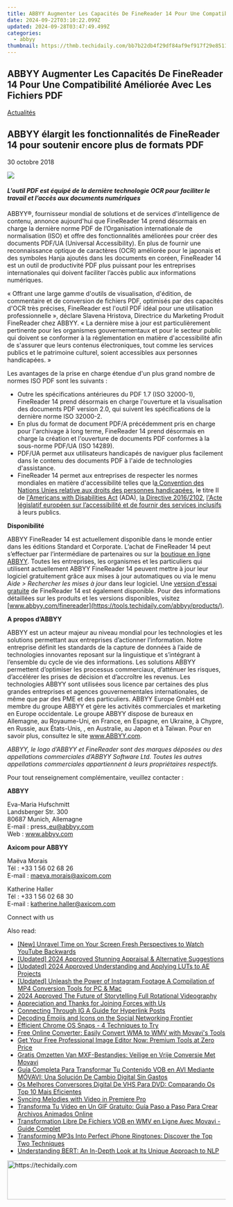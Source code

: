 ```yaml
---
title: ABBYY Augmenter Les Capacités De FineReader 14 Pour Une Compatibilité Améliorée Avec Les Fichiers PDF
date: 2024-09-22T03:10:22.099Z
updated: 2024-09-28T03:47:49.499Z
categories:
  - abbyy
thumbnail: https://thmb.techidaily.com/bb7b22db4f29df84af9ef917f29e85118ed689c604ae901531790591bfbc5dab.jpg
---
```


## ABBYY Augmenter Les Capacités De FineReader 14 Pour Une Compatibilité Améliorée Avec Les Fichiers PDF

[Actualités](https://tools.techidaily.com/abbyy/products/)

## ABBYY élargit les fonctionnalités de FineReader 14 pour soutenir encore plus de formats PDF

30 octobre 2018

![](https://content.abbyy.com/-/media/project/abbyy/abbyy/branchtemplates/shutterstock_1272462163_1296-x-729.jpg?h=729&iar=0&w=1296)

#### _L'outil PDF est équipé de la dernière technologie OCR pour faciliter le travail et l’accès aux documents numériques_

  
ABBYY®, fournisseur mondial de solutions et de services d'intelligence de contenu, annonce aujourd'hui que FineReader 14 prend désormais en charge la dernière norme PDF de l’Organisation internationale de normalisation (ISO) et offre des fonctionnalités améliorées pour créer des documents PDF/UA (Universal Accessibility). En plus de fournir une reconnaissance optique de caractères (OCR) améliorée pour le japonais et des symboles Hanja ajoutés dans les documents en coréen, FineReader 14 est un outil de productivité PDF plus puissant pour les entreprises internationales qui doivent faciliter l’accès public aux informations numériques.

« Offrant une large gamme d'outils de visualisation, d'édition, de commentaire et de conversion de fichiers PDF, optimisés par des capacités d'OCR très précises, FineReader est l'outil PDF idéal pour une utilisation professionnelle », déclare Slavena Hristova, Directrice du Marketing Produit FineReader chez ABBYY. « La dernière mise à jour est particulièrement pertinente pour les organismes gouvernementaux et pour le secteur public qui doivent se conformer à la réglementation en matière d'accessibilité afin de s'assurer que leurs contenus électroniques, tout comme les services publics et le patrimoine culturel, soient accessibles aux personnes handicapées. »

Les avantages de la prise en charge étendue d'un plus grand nombre de normes ISO PDF sont les suivants :

* Outre les spécifications antérieures du PDF 1.7 (ISO 32000-1), FineReader 14 prend désormais en charge l'ouverture et la visualisation des documents PDF version 2.0, qui suivent les spécifications de la dernière norme ISO 32000-2.
* En plus du format de document PDF/A précédemment pris en charge pour l'archivage à long terme, FineReader 14 prend désormais en charge la création et l'ouverture de documents PDF conformes à la sous-norme PDF/UA (ISO 14289).
* PDF/UA permet aux utilisateurs handicapés de naviguer plus facilement dans le contenu des documents PDF à l'aide de technologies d'assistance.
* FineReader 14 permet aux entreprises de respecter les normes mondiales en matière d'accessibilité telles que l[a Convention des Nations Unies relative aux droits des personnes handicapées](https://www.un.org/development/desa/disabilities/convention-on-the-rights-of-persons-with-disabilities/the-convention-in-brief.html "Convention des Nations Unies relative aux droits des personnes handicapées"), le titre II de [l'Americans with Disabilities Act](https://www.ada.gov/ada%5Ftitle%5FII.htm "Americans with Disabilities Act") (ADA), [la Directive 2016/2102](https://eur-lex.europa.eu/legal-content/fr/TXT/HTML/?uri=CELEX:32016L2102 "la Directive 2016/2102"), [l'Acte législatif européen sur l’accessibilité et de fournir des services inclusifs](http://ec.europa.eu/social/main.jsp?catId=1202&langId=en "l'Acte législatif européen sur l’accessibilité et de fournir des services inclusifs") à leurs publics.

  
**Disponibilité**

ABBYY FineReader 14 est actuellement disponible dans le monde entier dans les éditions Standard et Corporate. L’achat de FineReader 14 peut s’effectuer par l’intermédiare de partenaires ou sur la [boutique en ligne ABBYY](https://tools.techidaily.com/abbyy/products/). Toutes les entreprises, les organismes et les particuliers qui utilisent actuellement ABBYY FineReader 14 peuvent mettre à jour leur logiciel gratuitement grâce aux mises à jour automatiques ou via le menu _Aide > Rechercher les mises à jour_ dans leur logiciel. Une [version d'essai gratuite](https://tools.techidaily.com/abbyy/products/) de FineReader 14 est également disponible. Pour des informations détaillées sur les produits et les versions disponibles, visitez [www.abbyy.com/finereader](https://tools.techidaily.com/abbyy/products/).

  
**A propos d’ABBYY**

ABBYY est un acteur majeur au niveau mondial pour les technologies et les solutions permettant aux entreprises d’actionner l’information. Notre entreprise définit les standards de la capture de données à l’aide de technologies innovantes reposant sur la linguistique et s’intégrant à l’ensemble du cycle de vie des informations. Les solutions ABBYY permettent d’optimiser les processus commerciaux, d’atténuer les risques, d’accélérer les prises de décision et d’accroître les revenus. Les technologies ABBYY sont utilisées sous licence par certaines des plus grandes entreprises et agences gouvernementales internationales, de même que par des PME et des particuliers. ABBYY Europe GmbH est membre du groupe ABBYY et gère les activités commerciales et marketing en Europe occidentale. Le groupe ABBYY dispose de bureaux en Allemagne, au Royaume-Uni, en France, en Espagne, en Ukraine, à Chypre, en Russie, aux États-Unis, , en Australie, au Japon et à Taïwan. Pour en savoir plus, consultez le site www.ABBYY.com.

_ABBYY, le logo d’ABBYY et FineReader sont des marques déposées ou des appellations commerciales d’ABBYY Software Ltd. Toutes les autres appellations commerciales appartiennent à leurs propriétaires respectifs._

  
Pour tout renseignement complémentaire, veuillez contacter :

**ABBYY**

Eva-Maria Hufschmitt  
Landsberger Str. 300  
80687 Munich, Allemagne  
E-mail : press\_eu@abbyy.com  
Web : www.abbyy.com  
  
**Axicom pour ABBYY**

Maëva Morais  
Tél : +33 1 56 02 68 26  
E-mail : [maeva.morais@axicom.com](https://tools.techidaily.com/abbyy/products/)

Katherine Haller  
Tél : +33 1 56 02 68 30  
E-mail : [katherine.haller@axicom.com](https://tools.techidaily.com/abbyy/products/)

Connect with us

<ins class="adsbygoogle"
     style="display:block"
     data-ad-format="autorelaxed"
     data-ad-client="ca-pub-7571918770474297"
     data-ad-slot="1223367746"></ins>

<ins class="adsbygoogle"
     style="display:block"
     data-ad-client="ca-pub-7571918770474297"
     data-ad-slot="8358498916"
     data-ad-format="auto"
     data-full-width-responsive="true"></ins>

<span class="atpl-alsoreadstyle">Also read:</span>
<div><ul>
<li><a href="https://youtube-web.techidaily.com/nravel-time-on-your-screen-fresh-perspectives-to-watch-youtube-backwards/"><u>[New] Unravel Time on Your Screen Fresh Perspectives to Watch YouTube Backwards</u></a></li>
<li><a href="https://fox-links.techidaily.com/updated-2024-approved-stunning-appraisal-and-alternative-suggestions/"><u>[Updated] 2024 Approved Stunning Appraisal & Alternative Suggestions</u></a></li>
<li><a href="https://article-tips.techidaily.com/updated-2024-approved-understanding-and-applying-luts-to-ae-projects/"><u>[Updated] 2024 Approved Understanding and Applying LUTs to AE Projects</u></a></li>
<li><a href="https://instagram-video-recordings.techidaily.com/updated-unleash-the-power-of-instagram-footage-a-compilation-of-mp4-conversion-tools-for-pc-and-mac/"><u>[Updated] Unleash the Power of Instagram Footage A Compilation of MP4 Conversion Tools for PC & Mac</u></a></li>
<li><a href="https://fox-glue.techidaily.com/2024-approved-the-future-of-storytelling-full-rotational-videography/"><u>2024 Approved The Future of Storytelling Full Rotational Videography</u></a></li>
<li><a href="https://solve-manuals.techidaily.com/appreciation-and-thanks-for-joining-forces-with-us/"><u>Appreciation and Thanks for Joining Forces with Us</u></a></li>
<li><a href="https://instagram-video-recordings.techidaily.com/connecting-through-ig-a-guide-for-hyperlink-posts/"><u>Connecting Through IG A Guide for Hyperlink Posts</u></a></li>
<li><a href="https://facebook.techidaily.com/decoding-emojis-and-icons-on-the-social-networking-frontier/"><u>Decoding Emojis and Icons on the Social Networking Frontier</u></a></li>
<li><a href="https://screen-mirroring-recording.techidaily.com/efficient-chrome-os-snaps-4-techniques-to-try/"><u>Efficient Chrome OS Snaps - 4 Techniques to Try</u></a></li>
<li><a href="https://solve-manuals.techidaily.com/free-online-converter-easily-convert-wma-to-wmv-with-movavis-tools/"><u>Free Online Converter: Easily Convert WMA to WMV with Movavi's Tools</u></a></li>
<li><a href="https://solve-manuals.techidaily.com/get-your-free-professional-image-editor-now-premium-tools-at-zero-price/"><u>Get Your Free Professional Image Editor Now: Premium Tools at Zero Price</u></a></li>
<li><a href="https://solve-manuals.techidaily.com/gratis-omzetten-van-mxf-bestandjes-veilige-en-vrije-conversie-met-movavi/"><u>Gratis Omzetten Van MXF-Bestandjes: Veilige en Vrije Conversie Met Movavi</u></a></li>
<li><a href="https://solve-manuals.techidaily.com/guia-completa-para-transformar-tu-contenido-vob-en-avi-mediante-movavi-una-solucion-de-cambio-digital-sin-gastos/"><u>Guía Completa Para Transformar Tu Contenido VOB en AVI Mediante MÓVAVI: Una Solución De Cambio Digital Sin Gastos</u></a></li>
<li><a href="https://solve-manuals.techidaily.com/os-melhores-conversores-digital-de-vhs-para-dvd-comparando-os-top-10-mais-eficientes/"><u>Os Melhores Conversores Digital De VHS Para DVD: Comparando Os Top 10 Mais Eficientes</u></a></li>
<li><a href="https://extra-lessons.techidaily.com/syncing-melodies-with-video-in-premiere-pro/"><u>Syncing Melodies with Video in Premiere Pro</u></a></li>
<li><a href="https://solve-manuals.techidaily.com/transforma-tu-video-en-un-gif-gratuito-guia-paso-a-paso-para-crear-archivos-animados-online/"><u>Transforma Tu Vídeo en Un GIF Gratuito: Guía Paso a Paso Para Crear Archivos Animados Online</u></a></li>
<li><a href="https://solve-manuals.techidaily.com/transformation-libre-de-fichiers-vob-en-wmv-en-ligne-avec-movavi-guide-complet/"><u>Transformation Libre De Fichiers VOB en WMV en Ligne Avec Movavi - Guide Complet</u></a></li>
<li><a href="https://solve-manuals.techidaily.com/transforming-mp3s-into-perfect-iphone-ringtones-discover-the-top-two-techniques/"><u>Transforming MP3s Into Perfect iPhone Ringtones: Discover the Top Two Techniques</u></a></li>
<li><a href="https://tech-revival.techidaily.com/understanding-bert-an-in-depth-look-at-its-unique-approach-to-nlp/"><u>Understanding BERT: An In-Depth Look at Its Unique Approach to NLP</u></a></li>
</ul></div>

<!-- affiliate ads begin -->
<a href="https://imp.i357552.net/c/5597632/1001446/11832" target="_top" id="1001446">
  <img src="//a.impactradius-go.com/display-ad/11832-1001446" border="0" alt="https://techidaily.com" width="728" height="90"/>
</a>
<img height="0" width="0" src="https://imp.i357552.net/i/5597632/1001446/11832" style="position:absolute;visibility:hidden;" border="0" />
<!-- affiliate ads end -->


